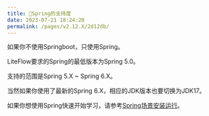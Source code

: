 ```yaml
---
title: 🌱Spring的支持度
date: 2023-07-21 18:24:20
permalink: /pages/v2.12.X/2d12db/
---
```


如果你不使用Springboot，只使用Spring。

LiteFlow要求的Spring的最低版本为Spring 5.0。

支持的范围是Spring 5.X ~ Spring 6.X。

当然如果你使用了最新的Spring 6.X，相应的JDK版本也要切换为JDK17。

如果你想使用Spring快速开始学习，请参考[Spring场景安装运行](/pages/v2.12.X/0a4573/)。